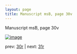 ```yaml
---
layout: page
title: Manuscript msB, page 30v
---
```


Manuscript msB, page 30v

[![image](http://www.homermultitext.org/iipsrv?OBJ=IIP,1.0&FIF=/project/homer/pyramidal/deepzoom/hmt/vbbifolio/v1/vb_30v_31r.tif&WID=100&CVT=JPEG)](http://www.homermultitext.org/ict2/?urn=urn:cite2:hmt:vbbifolio.v1:vb_30v_31r)

prev:  [30r](../30r) | next:  [31r](../31r)


